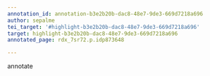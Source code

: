 ```yaml
---
annotation_id: annotation-b3e2b20b-dac8-48e7-9de3-669d7218a696
author: sepalme
tei_target: '#highlight-b3e2b20b-dac8-48e7-9de3-669d7218a696'
target: highlight-b3e2b20b-dac8-48e7-9de3-669d7218a696
annotated_page: rdx_7sr72.p.idp873648

---
```

annotate
